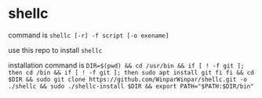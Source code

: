 # shellc
command is ```shellc [-r] -f script [-o exename]```

use this repo to install ```shellc```

installation command is ```DIR=$(pwd) && cd /usr/bin && if [ ! -f git ]; then cd /bin && if [ ! -f git ]; then sudo apt install git fi fi && cd $DIR && sudo git clone https://github.com/WinparWinpar/shellc.git -o ./shellc && sudo ./shellc-install $DIR && export PATH="$PATH:$DIR/bin"```
